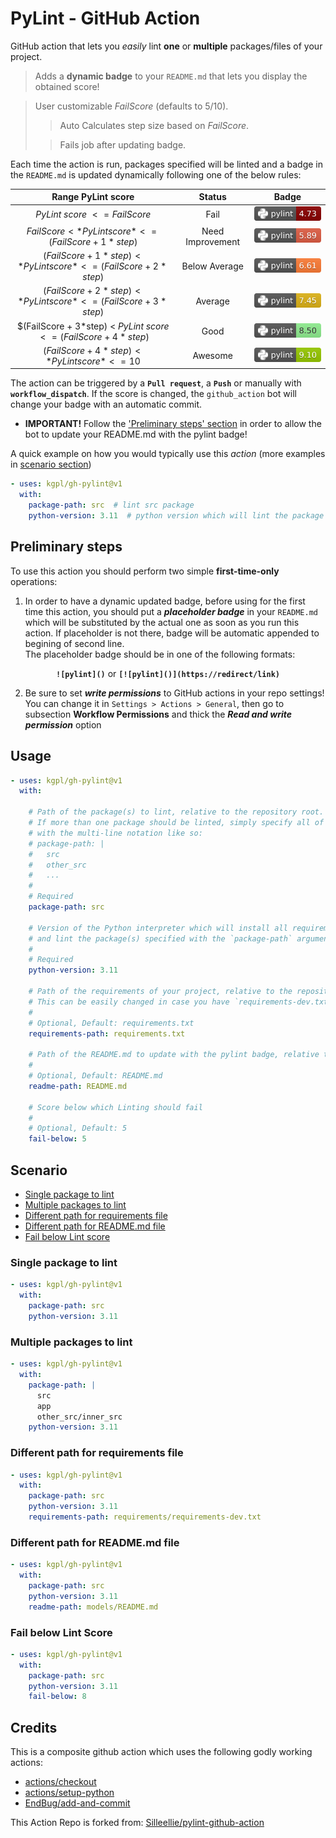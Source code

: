 # PyLint - GitHub Action

GitHub action that lets you *easily* lint **one** or **multiple** packages/files of your project. 

  > Adds a **dynamic badge** to your `README.md` that lets you display the obtained score!
  
  > User customizable $Fail Score$ (defaults to 5/10).
  > > Auto Calculates step size based on $Fail Score$.
  >
  > > Fails job after updating badge.


Each time the action is run, packages specified will be linted and a badge in the `README.md` is updated dynamically
following one of the below rules:

|      Range PyLint score                                             | Status          | Badge                                               |
|:-------------------------------------------------------------------:|:---------------:|:---------------------------------------------------:|
|     *PyLint score* $<= Fail Score$                                  | Fail            | ![pylint-darkred](/assets/images/darkred.svg)       |
|     $FailScore < *PyLint score* <= (FailScore + 1*step)$          | Need Improvement| ![pylint-red](/assets/images/red.svg)               |
|     $(FailScore + 1*step) < *PyLint score* <= (FailScore + 2*step)$  | Below Average   | ![pylint-orange](/assets/images/orange.svg)         |
|     $(FailScore + 2*step) < *PyLint score* <= (FailScore + 3*step)$  | Average         | ![pylint-yellow](/assets/images/yellow.svg)         |
|     $(FailScore + 3*step) < *PyLint score* $<= (FailScore + 4*step)$  | Good            | ![pylint-lightgreen](/assets/images/lightgreen.svg) |
|     $(FailScore + 4*step) < *PyLint score* <= 10$                   | Awesome         | ![pylint-green](/assets/images/green.svg)           |

The action can be triggered by a **`Pull request`**, a **`Push`** or manually with **`workflow_dispatch`**. 
If the score is changed, the `github_action` bot will change your badge with an automatic commit.

* **IMPORTANT!** Follow the ['Preliminary steps' section](#preliminary-steps) in order to allow the bot to update your 
README.md with the pylint badge!


A quick example on how you would typically use this *action* (more examples in [scenario section](#scenario))
```yaml
- uses: kgpl/gh-pylint@v1
  with:
    package-path: src  # lint src package
    python-version: 3.11  # python version which will lint the package
```

## Preliminary steps

To use this action you should perform two simple **first-time-only** operations:

1. In order to have a dynamic updated badge, before using for the first time this action, you should put a ***placeholder
badge*** in your `README.md` which will be substituted by the actual one as soon as you run this action. If placeholder is not there, badge will be automatic appended to begining of second line.\
The placeholder badge should be in one of the following formats:
<p align="center"><b><code>![pylint]()</code></b> or <b><code>[![pylint]()](https://redirect/link)</code></b></p>

2. Be sure to set ***write permissions*** to GitHub actions in your repo settings!
You can change it in `Settings > Actions > General`, then go to subsection **Workflow Permissions** and thick the
***Read and write permission*** option

## Usage

```yaml
- uses: kgpl/gh-pylint@v1
  with:
    
    # Path of the package(s) to lint, relative to the repository root. 
    # If more than one package should be linted, simply specify all of them 
    # with the multi-line notation like so:
    # package-path: |
    #   src
    #   other_src
    #   ...
    # 
    # Required
    package-path: src
    
    # Version of the Python interpreter which will install all requirements of your project 
    # and lint the package(s) specified with the `package-path` argument
    #
    # Required
    python-version: 3.11

    # Path of the requirements of your project, relative to the repository root. 
    # This can be easily changed in case you have `requirements-dev.txt`
    #
    # Optional, Default: requirements.txt
    requirements-path: requirements.txt
    
    # Path of the README.md to update with the pylint badge, relative to the repository root.
    #
    # Optional, Default: README.md
    readme-path: README.md

    # Score below which Linting should fail
    #
    # Optional, Default: 5
    fail-below: 5
```

## Scenario

* [Single package to lint](#single-package-to-lint)
* [Multiple packages to lint](#multiple-packages-to-lint)
* [Different path for requirements file](#different-path-for-requirements-file)
* [Different path for README.md file](#different-path-for-readmemd-file)
* [Fail below Lint score](#fail-below-lint-score)

### Single package to lint

```yaml
- uses: kgpl/gh-pylint@v1
  with:
    package-path: src
    python-version: 3.11
```

### Multiple packages to lint

```yaml
- uses: kgpl/gh-pylint@v1
  with:
    package-path: |
      src
      app
      other_src/inner_src
    python-version: 3.11
```

### Different path for requirements file

```yaml
- uses: kgpl/gh-pylint@v1
  with:
    package-path: src
    python-version: 3.11
    requirements-path: requirements/requirements-dev.txt
```

### Different path for README.md file

```yaml
- uses: kgpl/gh-pylint@v1
  with:
    package-path: src
    python-version: 3.11
    readme-path: models/README.md
```

### Fail below Lint Score

```yaml
- uses: kgpl/gh-pylint@v1
  with:
    package-path: src
    python-version: 3.11
    fail-below: 8


```
## Credits

This is a composite github action which uses the following godly working actions:

* [actions/checkout](https://github.com/actions/checkout)
* [actions/setup-python](https://github.com/actions/setup-python)
* [EndBug/add-and-commit](https://github.com/EndBug/add-and-commit)

This Action Repo is forked from: [Silleellie/pylint-github-action](https://github.com/Silleellie/pylint-github-action)

